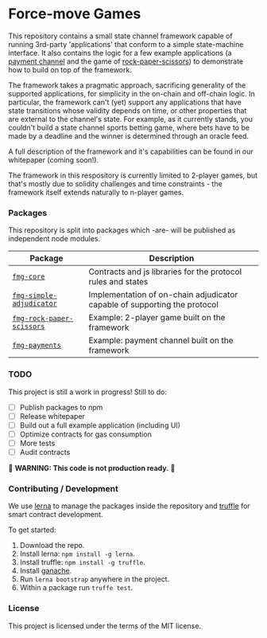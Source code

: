 # Force-move Games

This repository contains a small state channel framework capable of running 3rd-party 
'applications' that conform to a simple state-machine interface. It also contains the logic 
for a few example applications (a [payment channel](./packages/fmg-payments) and the game of 
[rock-paper-scissors](./packages/fmg-rock-paper-scissors)) to demonstrate how to build on top
of the framework.

The framework takes a pragmatic approach, sacrificing generality of the supported applications,
for simplicity in the on-chain and off-chain logic. In particular, the framework can't (yet) support
any applications that have state transitions whose validity depends on time, or other properties
that are external to the channel's state. For example, as it currently stands, you couldn't build
a state channel sports betting game, where bets have to be made by a deadline and the winner
is determined through an oracle feed.

A full description of the framework and it's capabilities can be found in our whitepaper (coming soon!).

The framework in this respository is currently limited to 2-player games, but that's mostly
due to solidity challenges and time constraints - the framework itself extends naturally to
n-player games.

### Packages

This repository is split into packages which -are- will be published as independent node modules.
                                                           
| Package                       |  Description                                  |
| ----------------------------- |  -------------------------------------------- |
| [`fmg-core`](/packages/fmg-core) | Contracts and js libraries for the protocol rules and states |
| [`fmg-simple-adjudicator`](./packages/fmg-simple-adjudicator) | Implementation of on-chain adjudicator capable of supporting the protocol |
| [`fmg-rock-paper-scissors`](./packages/rock-paper-scissors) | Example: 2-player game built on the framework |
| [`fmg-payments`](./packages/fmg-payments) | Example: payment channel built on the framework |

### TODO

This project is still a work in progress! Still to do:

- [ ] Publish packages to npm
- [ ] Release whitepaper
- [ ] Build out a full example application (including UI)
- [ ] Optimize contracts for gas consumption
- [ ] More tests
- [ ] Audit contracts

:rotating_light: **WARNING: This code is not production ready.** :rotating_light:

### Contributing / Development

We use [lerna](https://lernajs.io/) to manage the packages inside the repository and 
[truffle](http://truffleframework.com/) for smart contract development.

To get started:

1. Download the repo.
2. Install lerna: `npm install -g lerna`.
3. Install truffle: `npm install -g truffle`.
4. Install [ganache](http://truffleframework.com/ganache/).
5. Run `lerna bootstrap` anywhere in the project.
6. Within a package run `truffe test`.

### License

This project is licensed under the terms of the MIT license.